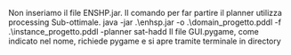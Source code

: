 Non inseriamo il file ENSHP.jar.
Il comando per far partire il planner utilizza processing Sub-ottimale. 
java -jar .\enhsp.jar -o .\domain_progetto.pddl -f .\instance_progetto.pddl -planner sat-hadd 
Il file GUI.pygame, come indicato nel nome, richiede pygame e si apre tramite terminale in directory

